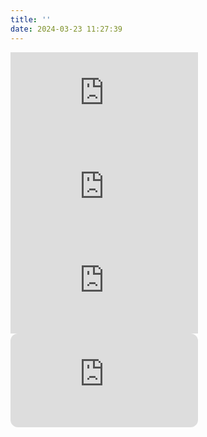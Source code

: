 ```yaml
---
title: ''
date: 2024-03-23 11:27:39
---
```


<link rel="stylesheet" href="path/to/your/stylesheet.css">

<iframe src="https://open.spotify.com/embed/track/5cofkYnlrYaXesdVpP6xeP?utm_source=generator" frameBorder="0" loading="lazy"></iframe>

<iframe src="https://open.spotify.com/embed/track/2IfSPLPDW6RGosdB5huwAA?utm_source=generator&theme=0" frameBorder="0" loading="lazy"></iframe>
<iframe src="https://open.spotify.com/embed/track/3RauEVgRgj1IuWdJ9fDs70?utm_source=generator" frameBorder="0" loading="lazy"></iframe>
<iframe style="border-radius:12px" src="https://open.spotify.com/embed/track/7JX2ClsnxN9GirkOezr01O?utm_source=generator" frameBorder="0" loading="lazy"></iframe>



